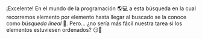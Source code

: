 ¡Excelente! En el mundo de la programación :earth_americas::computer: a esta búsqueda en la cual recorremos elemento por elemento hasta llegar al buscado se la conoce como _búsqueda lineal_ :mag_right:. Pero... ¿no sería más fácil nuestra tarea si los elementos estuviesen ordenados? :smirk: